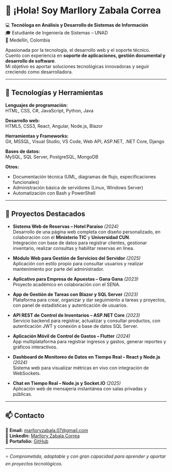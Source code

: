# 👋 ¡Hola! Soy Marllory Zabala Correa

💻 **Tecnóloga en Análisis y Desarrollo de Sistemas de Información**  
🎓 Estudiante de Ingeniería de Sistemas – UNAD  
📍 Medellín, Colombia  

Apasionada por la tecnología, el desarrollo web y el soporte técnico.  
Cuento con experiencia en **soporte de aplicaciones, gestión documental y desarrollo de software**.  
Mi objetivo es aportar soluciones tecnológicas innovadoras y seguir creciendo como desarrolladora.

---

## 🚀 Tecnologías y Herramientas

**Lenguajes de programación:**  
HTML, CSS, C#, JavaScript, Python, Java  

**Desarrollo web:**  
HTML5, CSS3, React, Angular, Node.js, Blazor  

**Herramientas y Frameworks:**  
Git, MSSQL, Visual Studio, VS Code, Web API, ASP.NET, .NET Core, Django  

**Bases de datos:**  
MySQL, SQL Server, PostgreSQL, MongoDB  

**Otros:**  
- Documentación técnica (UML, diagramas de flujo, especificaciones funcionales)  
- Administración básica de servidores (Linux, Windows Server)  
- Automatización con Bash y PowerShell  

---

## 📌 Proyectos Destacados

- **Sistema Web de Reservas – Hotel Paraíso** *(2024)*  
  Desarrollo de una página web completa con diseño personalizado, en colaboración con el **Ministerio TIC** y **Universidad CUN**.  
  Integración con base de datos para registrar clientes, gestionar inventario, realizar consultas y habilitar reservas en línea.

- **Módulo Web para Gestión de Servicios del Servidor**  *(2025)*  
  Aplicación con estilo propio para consultar usuarios y realizar mantenimiento por parte del administrador.

- **Aplicativo para Empresa de Apuestas – Gana Gana** *(2023)*  
  Proyecto académico en colaboración con el SENA.

- **App de Gestión de Tareas con Blazor y SQL Server** *(2023)*  
  Plataforma para crear, organizar y dar seguimiento a tareas y proyectos, con panel de estadísticas y autenticación de usuarios.

- **API REST de Control de Inventarios – ASP.NET Core**  *(2023)*  
  Servicio backend para registrar, actualizar y consultar productos, con autenticación JWT y conexión a base de datos SQL Server.

- **Aplicación Móvil de Control de Gastos – Flutter**  *(2024)*  
  App multiplataforma para registrar ingresos y gastos, generar reportes y gráficos interactivos.

- **Dashboard de Monitoreo de Datos en Tiempo Real – React y Node.js**  *(2024)*  
  Sistema web para visualizar métricas en vivo con integración de WebSockets.

- **Chat en Tiempo Real – Node.js y Socket.IO**  *(2025)*  
  Aplicación web de mensajería instantánea con salas privadas y públicas.

---

## 📫 Contacto
📧 **Email:** marlloryzabala.07@gmail.com  
💼 **LinkedIn:** [Marllory Zabala Correa](http://www.linkedin.com/in/marllory-zabala-correa-979865265)  
📂 **Portafolio:** [GitHub](https://github.com/MarlloryZabala)  

---

⭐ *Comprometida, adaptable y con gran capacidad para aprender y aportar en proyectos tecnológicos.*

